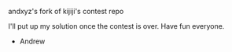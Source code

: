andxyz's fork of kijiji's contest repo

I'll put up my solution once the contest is over. Have fun everyone.
- Andrew
